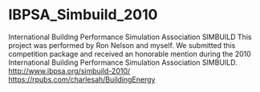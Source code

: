 # IBPSA_Simbuild_2010
International Building Performance Simulation Association SIMBUILD
This project was performed by Ron Nelson and myself.  We submitted 
this competition package and received an honorable mention during the 2010
International Building Performance Simulation Association SIMBUILD.
http://www.ibpsa.org/simbuild-2010/
https://rpubs.com/charlesah/BuildingEnergy
